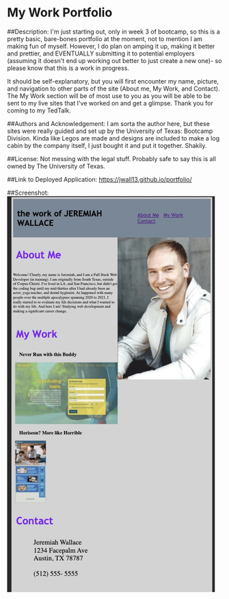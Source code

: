 # My Work Portfolio

##Description:  I'm just starting out, only in week 3 of bootcamp, so this is a pretty basic, bare-bones portfolio at the moment, not to mention I am making fun of myself.  However, I do plan on amping it up, making it better and prettier, and EVENTUALLY submitting it to potential employers (assuming it doesn't end up working out better to just create a new one)- so please know that this is a work in progress.

It should be self-explanatory, but you will first encounter my name, picture, and navigation to other parts of the site (About me, My Work, and Contact).  The My Work section will be of most use to you as you will be able to be sent to my live sites that I've worked on and get a glimpse.  Thank you for coming to my TedTalk.

##Authors and Acknowledgement:  I am sorta the author here, but these sites were really guided and set up by the University of Texas: Bootcamp Division. Kinda like Legos are made and designs are included to make a log cabin by the company itself, I just bought it and put it together.  Shakily.  

##License: Not messing with the legal stuff. Probably safe to say this is all owned by The University of Texas.

##Link to Deployed Application:  https://jwall13.github.io/portfolio/

##Screenshot: 
![JRWscreenshot](https://raw.githubusercontent.com/JWall13/portfolio/develop/images/JRWscreenshot.jpg)
